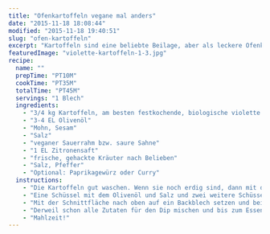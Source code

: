 ```yaml
---
title: "Ofenkartoffeln vegane mal anders"
date: "2015-11-18 18:08:44"
modified: "2015-11-18 19:40:51"
slug: "ofen-kartoffeln"
excerpt: "Kartoffeln sind eine beliebte Beilage, aber als leckere Ofenkartoffeln mit dem gewissen Extra und einem Dip dazu gehen sie auch als Hauptspeise durch."
featuredImage: "violette-kartoffeln-1-3.jpg"
recipe:
  name: ""
  prepTime: "PT10M"
  cookTime: "PT35M"
  totalTime: "PT45M"
  servings: "1 Blech"
  ingredients:
    - "3/4 kg Kartoffeln, am besten festkochende, biologische violette und gelbe Kartoffeln gemischt"
    - "3-4 EL Olivenöl"
    - "Mohn, Sesam"
    - "Salz"
    - "veganer Sauerrahm bzw. saure Sahne"
    - "1 EL Zitronensaft"
    - "frische, gehackte Kräuter nach Belieben"
    - "Salz, Pfeffer"
    - "Optional: Paprikagewürz oder Curry"
  instructions:
    - "Die Kartoffeln gut waschen. Wenn sie noch erdig sind, dann mit der Gemüsebürste abschrubben, halbieren."
    - "Eine Schüssel mit dem Olivenöl und Salz und zwei weitere Schüsseln jeweils mit Mohn und Sesam vorbereiten. Nun die halbierten Kartoffeln mit der Schnittfläche ins Olivenöl und danach entweder in Sesam oder Mohn tauchen."
    - "Mit der Schnittfläche nach oben auf ein Backblech setzen und bei 180°C für ca. 35 min bis die Kartoffeln goldbraun und durch sind, ins Rohr schieben."
    - "Derweil schon alle Zutaten für den Dip mischen und bis zum Essen im Kühlschrank durchziehen lassen."
    - "Mahlzeit!"
---
```



